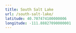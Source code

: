 ```yaml
---
title: South Salt Lake
url: /south-salt-lake/
latitude: 40.707474100000006
longitude: -111.88827090000001
---
```

